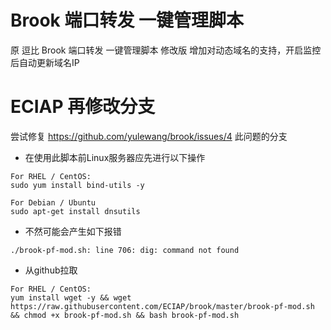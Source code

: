 # Brook 端口转发 一键管理脚本
原 逗比 Brook 端口转发 一键管理脚本 修改版
增加对动态域名的支持，开启监控后自动更新域名IP

# ECIAP 再修改分支
尝试修复 https://github.com/yulewang/brook/issues/4 此问题的分支

- 在使用此脚本前Linux服务器应先进行以下操作
```
For RHEL / CentOS:
sudo yum install bind-utils -y

For Debian / Ubuntu
sudo apt-get install dnsutils
```
 - 不然可能会产生如下报错
```
./brook-pf-mod.sh: line 706: dig: command not found
```
- 从github拉取
```
For RHEL / CentOS:
yum install wget -y && wget https://raw.githubusercontent.com/ECIAP/brook/master/brook-pf-mod.sh && chmod +x brook-pf-mod.sh && bash brook-pf-mod.sh
```

